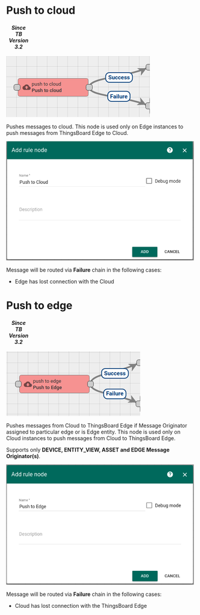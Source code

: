 # Push to cloud 

<table  style="width:12%">
   <thead>
     <tr>
	 <td style="text-align: center"><strong><em>Since TB Version 3.2</em></strong></td>
     </tr>
   </thead>
</table> 

![image](/images/thingsboard-edge/nodes/push-to-cloud.png)

Pushes messages to cloud. This node is used only on Edge instances to push messages from ThingsBoard Edge to Cloud.

![image](/images/thingsboard-edge/nodes/push-to-cloud-form.png)

Message will be routed via **Failure** chain in the following cases:

- Edge has lost connection with the Cloud

# Push to edge 

<table  style="width:12%">
   <thead>
     <tr>
	 <td style="text-align: center"><strong><em>Since TB Version 3.2</em></strong></td>
     </tr>
   </thead>
</table> 

![image](/images/thingsboard-edge/nodes/push-to-edge.png)

Pushes messages from Cloud to ThingsBoard Edge if Message Originator assigned to particular edge or is Edge entity. This node is used only on Cloud instances to push messages from Cloud to ThingsBoard Edge. 

Supports only **DEVICE, ENTITY_VIEW, ASSET and EDGE Message Originator(s)**.

![image](/images/thingsboard-edge/nodes/push-to-edge-form.png)

Message will be routed via **Failure** chain in the following cases:

- Cloud has lost connection with the ThingsBoard Edge